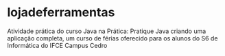 # lojadeferramentas
Atividade prática do curso Java na Prática: Pratique Java criando uma aplicação completa, um curso de férias oferecido para os alunos do S6 de Informática do IFCE Campus Cedro
